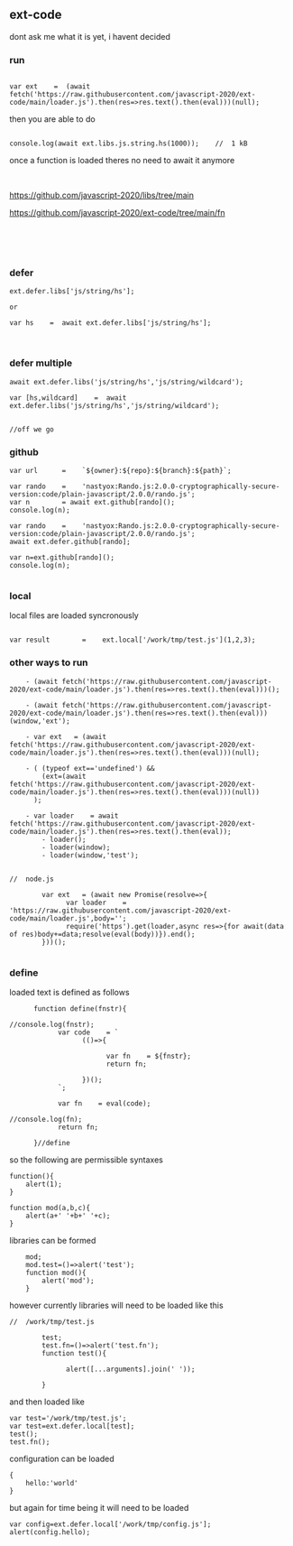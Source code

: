 

## ext-code

dont ask me what it is yet, i havent decided


### run 

```

var ext    =  (await fetch('https://raw.githubusercontent.com/javascript-2020/ext-code/main/loader.js').then(res=>res.text().then(eval)))(null);

```

then you are able to do

```

console.log(await ext.libs.js.string.hs(1000));    //  1 kB

```

once a function is loaded theres no need to await it anymore

<br>

https://github.com/javascript-2020/libs/tree/main

https://github.com/javascript-2020/ext-code/tree/main/fn



<br>
<br>
<br>


### defer

```
ext.defer.libs['js/string/hs'];

or

var hs    =  await ext.defer.libs['js/string/hs'];
```


<br>

### defer multiple

```
await ext.defer.libs('js/string/hs','js/string/wildcard');

var [hs,wildcard]    =  await ext.defer.libs('js/string/hs','js/string/wildcard');


//off we go

```

### github

```
var url      =    `${owner}:${repo}:${branch}:${path}`;

var rando    =    'nastyox:Rando.js:2.0.0-cryptographically-secure-version:code/plain-javascript/2.0.0/rando.js';
var n        = await ext.github[rando]();
console.log(n);
```

```
var rando    =    'nastyox:Rando.js:2.0.0-cryptographically-secure-version:code/plain-javascript/2.0.0/rando.js';
await ext.defer.github[rando];

var n=ext.github[rando]();
console.log(n);


```

### local

local files are loaded syncronously

```

var result        =    ext.local['/work/tmp/test.js'](1,2,3);

```



### other ways to run

```
    - (await fetch('https://raw.githubusercontent.com/javascript-2020/ext-code/main/loader.js').then(res=>res.text().then(eval)))();
    
    - (await fetch('https://raw.githubusercontent.com/javascript-2020/ext-code/main/loader.js').then(res=>res.text().then(eval)))(window,'ext');
    
    - var ext   = (await fetch('https://raw.githubusercontent.com/javascript-2020/ext-code/main/loader.js').then(res=>res.text().then(eval)))(null);
    
    - ( (typeof ext=='undefined') &&
        (ext=(await fetch('https://raw.githubusercontent.com/javascript-2020/ext-code/main/loader.js').then(res=>res.text().then(eval)))(null))
      );
      
    - var loader    = await fetch('https://raw.githubusercontent.com/javascript-2020/ext-code/main/loader.js').then(res=>res.text().then(eval));
        - loader();
        - loader(window);
        - loader(window,'test');


//  node.js

        var ext   = (await new Promise(resolve=>{
              var loader    = 'https://raw.githubusercontent.com/javascript-2020/ext-code/main/loader.js',body='';
              require('https').get(loader,async res=>{for await(data of res)body+=data;resolve(eval(body))}).end();
        }))();


```



### define

loaded text is defined as follows

```
      function define(fnstr){
                                                                                //console.log(fnstr);
            var code    = `
                  (()=>{
                  
                        var fn    = ${fnstr};
                        return fn;
                        
                  })();
            `;
            
            var fn    = eval(code);
                                                                                //console.log(fn);
            return fn;
            
      }//define
```

so the following are permissible syntaxes

```
function(){
    alert(1);
}
```

```
function mod(a,b,c){
    alert(a+' '+b+' '+c);
}
```

libraries can be formed

```
    mod;
    mod.test=()=>alert('test');
    function mod(){
        alert('mod');
    }
```

however currently libraries will need to be loaded like this

```
//  /work/tmp/test.js

        test;
        test.fn=()=>alert('test.fn');
        function test(){

              alert([...arguments].join(' '));

        }
```

and then loaded like

```
var test='/work/tmp/test.js';
var test=ext.defer.local[test];
test();
test.fn();
```

configuration can be loaded

```
{
    hello:'world'
}
```

but again for time being it will need to be loaded

```
var config=ext.defer.local['/work/tmp/config.js'];
alert(config.hello);
```








